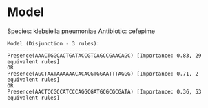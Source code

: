 
# Model

Species: klebsiella pneumoniae
Antibiotic: cefepime

```
Model (Disjunction - 3 rules):
------------------------------
Presence(AAACTGGCACTGATACCGTCAGCCGAACAGC) [Importance: 0.83, 29 equivalent rules]
OR
Presence(AGCTAATAAAAAACACACGTGGAATTTAGGG) [Importance: 0.71, 2 equivalent rules]
OR
Presence(AACTCCGCCATCCCAGGCGATGCGCGCGATA) [Importance: 0.36, 53 equivalent rules]

```

